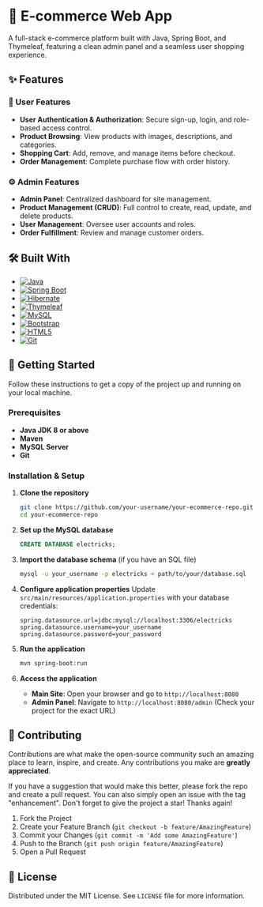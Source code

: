 # 🛒 E-commerce Web App

A full-stack e-commerce platform built with Java, Spring Boot, and Thymeleaf, featuring a clean admin panel and a seamless user shopping experience.

## ✨ Features

### 👥 User Features
- **User Authentication & Authorization**: Secure sign-up, login, and role-based access control.
- **Product Browsing**: View products with images, descriptions, and categories.
- **Shopping Cart**: Add, remove, and manage items before checkout.
- **Order Management**: Complete purchase flow with order history.

### ⚙️ Admin Features
- **Admin Panel**: Centralized dashboard for site management.
- **Product Management (CRUD)**: Full control to create, read, update, and delete products.
- **User Management**: Oversee user accounts and roles.
- **Order Fulfillment**: Review and manage customer orders.

## 🛠️ Built With

* [![Java](https://img.shields.io/badge/Java-ED8B00?style=for-the-badge&logo=java&logoColor=white)](https://www.oracle.com/java/)
* [![Spring Boot](https://img.shields.io/badge/Spring_Boot-6DB33F?style=for-the-badge&logo=springboot&logoColor=white)](https://spring.io/projects/spring-boot)
* [![Hibernate](https://img.shields.io/badge/Hibernate-59666C?style=for-the-badge&logo=hibernate&logoColor=white)](https://hibernate.org)
* [![Thymeleaf](https://img.shields.io/badge/Thymeleaf-005F0F?style=for-the-badge&logo=thymeleaf&logoColor=white)](https://www.thymeleaf.org/)
* [![MySQL](https://img.shields.io/badge/MySQL-4479A1?style=for-the-badge&logo=mysql&logoColor=white)](https://www.mysql.com/)
* [![Bootstrap](https://img.shields.io/badge/Bootstrap-7952B3?style=for-the-badge&logo=bootstrap&logoColor=white)](https://getbootstrap.com/)
* [![HTML5](https://img.shields.io/badge/HTML5-E34F26?style=for-the-badge&logo=html5&logoColor=white)](https://developer.mozilla.org/en-US/docs/Web/HTML)
* [![Git](https://img.shields.io/badge/Git-F05032?style=for-the-badge&logo=git&logoColor=white)](https://git-scm.com/)

## 🚀 Getting Started

Follow these instructions to get a copy of the project up and running on your local machine.

### Prerequisites

- **Java JDK 8 or above**
- **Maven**
- **MySQL Server**
- **Git**

### Installation & Setup

1.  **Clone the repository**
    ```bash
    git clone https://github.com/your-username/your-ecommerce-repo.git
    cd your-ecommerce-repo
    ```

2.  **Set up the MySQL database**
    ```sql
    CREATE DATABASE electricks;
    ```

3.  **Import the database schema** (if you have an SQL file)
    ```bash
    mysql -u your_username -p electricks < path/to/your/database.sql
    ```

4.  **Configure application properties**
    Update `src/main/resources/application.properties` with your database credentials:
    ```properties
    spring.datasource.url=jdbc:mysql://localhost:3306/electricks
    spring.datasource.username=your_username
    spring.datasource.password=your_password
    ```

5.  **Run the application**
    ```bash
    mvn spring-boot:run
    ```

6.  **Access the application**
    - **Main Site**: Open your browser and go to `http://localhost:8080`
    - **Admin Panel**: Navigate to `http://localhost:8080/admin` (Check your project for the exact URL)



## 🤝 Contributing

Contributions are what make the open-source community such an amazing place to learn, inspire, and create. Any contributions you make are **greatly appreciated**.

If you have a suggestion that would make this better, please fork the repo and create a pull request. You can also simply open an issue with the tag "enhancement".
Don't forget to give the project a star! Thanks again!

1. Fork the Project
2. Create your Feature Branch (`git checkout -b feature/AmazingFeature`)
3. Commit your Changes (`git commit -m 'Add some AmazingFeature'`)
4. Push to the Branch (`git push origin feature/AmazingFeature`)
5. Open a Pull Request

## 📜 License

Distributed under the MIT License. See `LICENSE` file for more information.
